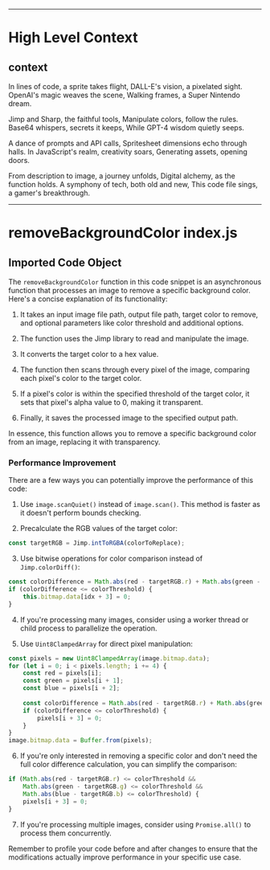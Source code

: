 

  ---
# High Level Context
## context
In lines of code, a sprite takes flight,
DALL-E's vision, a pixelated sight.
OpenAI's magic weaves the scene,
Walking frames, a Super Nintendo dream.

Jimp and Sharp, the faithful tools,
Manipulate colors, follow the rules.
Base64 whispers, secrets it keeps,
While GPT-4 wisdom quietly seeps.

A dance of prompts and API calls,
Spritesheet dimensions echo through halls.
In JavaScript's realm, creativity soars,
Generating assets, opening doors.

From description to image, a journey unfolds,
Digital alchemy, as the function holds.
A symphony of tech, both old and new,
This code file sings, a gamer's breakthrough.


---
# removeBackgroundColor index.js
## Imported Code Object
The `removeBackgroundColor` function in this code snippet is an asynchronous function that processes an image to remove a specific background color. Here's a concise explanation of its functionality:

1. It takes an input image file path, output file path, target color to remove, and optional parameters like color threshold and additional options.

2. The function uses the Jimp library to read and manipulate the image.

3. It converts the target color to a hex value.

4. The function then scans through every pixel of the image, comparing each pixel's color to the target color.

5. If a pixel's color is within the specified threshold of the target color, it sets that pixel's alpha value to 0, making it transparent.

6. Finally, it saves the processed image to the specified output path.

In essence, this function allows you to remove a specific background color from an image, replacing it with transparency.

### Performance Improvement

There are a few ways you can potentially improve the performance of this code:

1. Use `image.scanQuiet()` instead of `image.scan()`. This method is faster as it doesn't perform bounds checking.

2. Precalculate the RGB values of the target color:

```javascript
const targetRGB = Jimp.intToRGBA(colorToReplace);
```

3. Use bitwise operations for color comparison instead of `Jimp.colorDiff()`:

```javascript
const colorDifference = Math.abs(red - targetRGB.r) + Math.abs(green - targetRGB.g) + Math.abs(blue - targetRGB.b);
if (colorDifference <= colorThreshold) {
    this.bitmap.data[idx + 3] = 0;
}
```

4. If you're processing many images, consider using a worker thread or child process to parallelize the operation.

5. Use `Uint8ClampedArray` for direct pixel manipulation:

```javascript
const pixels = new Uint8ClampedArray(image.bitmap.data);
for (let i = 0; i < pixels.length; i += 4) {
    const red = pixels[i];
    const green = pixels[i + 1];
    const blue = pixels[i + 2];
    
    const colorDifference = Math.abs(red - targetRGB.r) + Math.abs(green - targetRGB.g) + Math.abs(blue - targetRGB.b);
    if (colorDifference <= colorThreshold) {
        pixels[i + 3] = 0;
    }
}
image.bitmap.data = Buffer.from(pixels);
```

6. If you're only interested in removing a specific color and don't need the full color difference calculation, you can simplify the comparison:

```javascript
if (Math.abs(red - targetRGB.r) <= colorThreshold &&
    Math.abs(green - targetRGB.g) <= colorThreshold &&
    Math.abs(blue - targetRGB.b) <= colorThreshold) {
    pixels[i + 3] = 0;
}
```

7. If you're processing multiple images, consider using `Promise.all()` to process them concurrently.

Remember to profile your code before and after changes to ensure that the modifications actually improve performance in your specific use case.

  